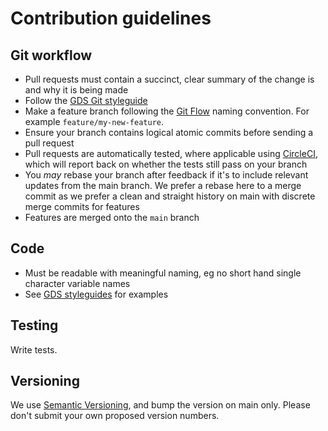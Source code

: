 # Contribution guidelines

## Git workflow

- Pull requests must contain a succinct, clear summary of the change is and
  why it is being made
- Follow the [GDS Git styleguide](https://github.com/alphagov/styleguides/blob/master/git.md)
- Make a feature branch following the [Git Flow](https://datasift.github.io/gitflow/IntroducingGitFlow.html)
  naming convention. For example `feature/my-new-feature`.
- Ensure your branch contains logical atomic commits before sending a pull request
- Pull requests are automatically tested, where applicable using [CircleCI](https://circleci.com/),
  which will report back on whether the tests still pass on your branch
- You _may_ rebase your branch after feedback if it's to include relevant
  updates from the main branch. We prefer a rebase here to a merge commit
  as we prefer a clean and straight history on main with discrete merge
  commits for features
- Features are merged onto the `main` branch

## Code

- Must be readable with meaningful naming, eg no short hand single character variable names
- See [GDS styleguides](https://github.com/alphagov/styleguides) for examples

## Testing

Write tests.

## Versioning

We use [Semantic Versioning](http://semver.org/), and bump the version on
main only. Please don't submit your own proposed version numbers.
